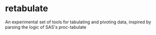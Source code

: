 # retabulate
An experimental set of tools for tabulating and pivoting data, inspired by parsing the logic of SAS's proc-tabulate
